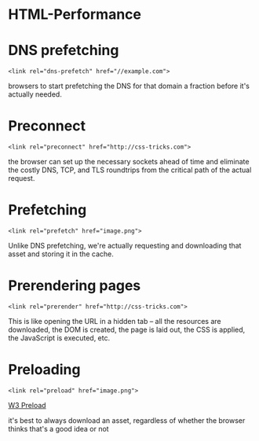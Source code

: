 # HTML-Performance

# DNS prefetching
`<link rel="dns-prefetch" href="//example.com">`

browsers to start prefetching the DNS for that domain a fraction before it's actually needed.

# Preconnect
`<link rel="preconnect" href="http://css-tricks.com">`

the browser can set up the necessary sockets ahead of time and eliminate the costly DNS, TCP, and TLS roundtrips from the critical path of the actual request. 

# Prefetching
`<link rel="prefetch" href="image.png">`

Unlike DNS prefetching, we're actually requesting and downloading that asset and storing it in the cache. 

# Prerendering pages
`<link rel="prerender" href="http://css-tricks.com">`

This is like opening the URL in a hidden tab – all the resources are downloaded, the DOM is created, the page is laid out, the CSS is applied, the JavaScript is executed, etc.

# Preloading
`<link rel="preload" href="image.png">`

[W3 Preload](https://www.w3.org/TR/preload/)

it's best to always download an asset, regardless of whether the browser thinks that's a good idea or not
